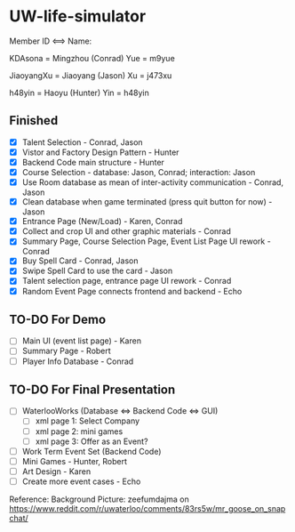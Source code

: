 # UW-life-simulator

Member ID <==> Name:

KDAsona = Mingzhou (Conrad) Yue = m9yue

JiaoyangXu = Jiaoyang (Jason) Xu  = j473xu

h48yin = Haoyu (Hunter) Yin = h48yin

## Finished
- [X] Talent Selection - Conrad, Jason
- [X] Vistor and Factory Design Pattern - Hunter
- [X] Backend Code main structure - Hunter
- [X] Course Selection  - database: Jason, Conrad; interaction: Jason
- [X] Use Room database as mean of inter-activity communication - Conrad, Jason
- [X] Clean database when game terminated (press quit button for now) - Jason
- [X] Entrance Page (New/Load) - Karen, Conrad
- [X] Collect and crop UI and other graphic materials - Conrad
- [X] Summary Page, Course Selection Page, Event List Page UI rework - Conrad
- [X] Buy Spell Card - Conrad, Jason
- [X] Swipe Spell Card to use the card - Jason
- [X] Talent selection page, entrance page UI rework - Conrad
- [X] Random Event Page connects frontend and backend - Echo

## TO-DO For Demo
- [ ] Main UI (event list page)  - Karen
- [ ] Summary Page - Robert
- [ ] Player Info Database - Conrad

## TO-DO For Final Presentation
- [ ] WaterlooWorks (Database ⇔ Backend Code ⇔ GUI)
    - [ ] xml page 1: Select Company 
    - [ ] xml page 2: mini games 
    - [ ] xml page 3: Offer as an Event?	
- [ ] Work Term Event Set (Backend Code)
- [ ] Mini Games - Hunter, Robert
- [ ] Art Design - Karen
- [ ] Create more event cases - Echo

Reference:
Background Picture:  zeefumdajma on https://www.reddit.com/r/uwaterloo/comments/83rs5w/mr_goose_on_snapchat/

